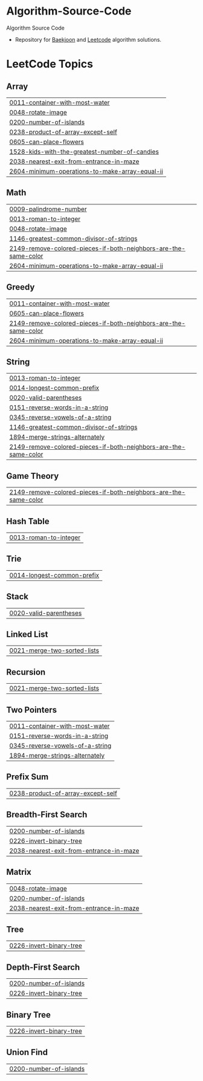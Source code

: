# Algorithm-Source-Code
Algorithm Source Code


 - Repository for [Baekjoon](https://https://www.acmicpc.net/step) and [Leetcode](https://leetcode.com/) algorithm solutions.

 
<!---LeetCode Topics Start-->
# LeetCode Topics
## Array
|  |
| ------- |
| [0011-container-with-most-water](https://github.com/cocokaribou/Algorithm-Test/tree/master/0011-container-with-most-water) |
| [0048-rotate-image](https://github.com/cocokaribou/Algorithm-Test/tree/master/0048-rotate-image) |
| [0200-number-of-islands](https://github.com/cocokaribou/Algorithm-Test/tree/master/0200-number-of-islands) |
| [0238-product-of-array-except-self](https://github.com/cocokaribou/Algorithm-Test/tree/master/0238-product-of-array-except-self) |
| [0605-can-place-flowers](https://github.com/cocokaribou/Algorithm-Test/tree/master/0605-can-place-flowers) |
| [1528-kids-with-the-greatest-number-of-candies](https://github.com/cocokaribou/Algorithm-Test/tree/master/1528-kids-with-the-greatest-number-of-candies) |
| [2038-nearest-exit-from-entrance-in-maze](https://github.com/cocokaribou/Algorithm-Test/tree/master/2038-nearest-exit-from-entrance-in-maze) |
| [2604-minimum-operations-to-make-array-equal-ii](https://github.com/cocokaribou/Algorithm-Test/tree/master/2604-minimum-operations-to-make-array-equal-ii) |
## Math
|  |
| ------- |
| [0009-palindrome-number](https://github.com/cocokaribou/Algorithm-Test/tree/master/0009-palindrome-number) |
| [0013-roman-to-integer](https://github.com/cocokaribou/Algorithm-Test/tree/master/0013-roman-to-integer) |
| [0048-rotate-image](https://github.com/cocokaribou/Algorithm-Test/tree/master/0048-rotate-image) |
| [1146-greatest-common-divisor-of-strings](https://github.com/cocokaribou/Algorithm-Test/tree/master/1146-greatest-common-divisor-of-strings) |
| [2149-remove-colored-pieces-if-both-neighbors-are-the-same-color](https://github.com/cocokaribou/Algorithm-Test/tree/master/2149-remove-colored-pieces-if-both-neighbors-are-the-same-color) |
| [2604-minimum-operations-to-make-array-equal-ii](https://github.com/cocokaribou/Algorithm-Test/tree/master/2604-minimum-operations-to-make-array-equal-ii) |
## Greedy
|  |
| ------- |
| [0011-container-with-most-water](https://github.com/cocokaribou/Algorithm-Test/tree/master/0011-container-with-most-water) |
| [0605-can-place-flowers](https://github.com/cocokaribou/Algorithm-Test/tree/master/0605-can-place-flowers) |
| [2149-remove-colored-pieces-if-both-neighbors-are-the-same-color](https://github.com/cocokaribou/Algorithm-Test/tree/master/2149-remove-colored-pieces-if-both-neighbors-are-the-same-color) |
| [2604-minimum-operations-to-make-array-equal-ii](https://github.com/cocokaribou/Algorithm-Test/tree/master/2604-minimum-operations-to-make-array-equal-ii) |
## String
|  |
| ------- |
| [0013-roman-to-integer](https://github.com/cocokaribou/Algorithm-Test/tree/master/0013-roman-to-integer) |
| [0014-longest-common-prefix](https://github.com/cocokaribou/Algorithm-Test/tree/master/0014-longest-common-prefix) |
| [0020-valid-parentheses](https://github.com/cocokaribou/Algorithm-Test/tree/master/0020-valid-parentheses) |
| [0151-reverse-words-in-a-string](https://github.com/cocokaribou/Algorithm-Test/tree/master/0151-reverse-words-in-a-string) |
| [0345-reverse-vowels-of-a-string](https://github.com/cocokaribou/Algorithm-Test/tree/master/0345-reverse-vowels-of-a-string) |
| [1146-greatest-common-divisor-of-strings](https://github.com/cocokaribou/Algorithm-Test/tree/master/1146-greatest-common-divisor-of-strings) |
| [1894-merge-strings-alternately](https://github.com/cocokaribou/Algorithm-Test/tree/master/1894-merge-strings-alternately) |
| [2149-remove-colored-pieces-if-both-neighbors-are-the-same-color](https://github.com/cocokaribou/Algorithm-Test/tree/master/2149-remove-colored-pieces-if-both-neighbors-are-the-same-color) |
## Game Theory
|  |
| ------- |
| [2149-remove-colored-pieces-if-both-neighbors-are-the-same-color](https://github.com/cocokaribou/Algorithm-Test/tree/master/2149-remove-colored-pieces-if-both-neighbors-are-the-same-color) |
## Hash Table
|  |
| ------- |
| [0013-roman-to-integer](https://github.com/cocokaribou/Algorithm-Test/tree/master/0013-roman-to-integer) |
## Trie
|  |
| ------- |
| [0014-longest-common-prefix](https://github.com/cocokaribou/Algorithm-Test/tree/master/0014-longest-common-prefix) |
## Stack
|  |
| ------- |
| [0020-valid-parentheses](https://github.com/cocokaribou/Algorithm-Test/tree/master/0020-valid-parentheses) |
## Linked List
|  |
| ------- |
| [0021-merge-two-sorted-lists](https://github.com/cocokaribou/Algorithm-Test/tree/master/0021-merge-two-sorted-lists) |
## Recursion
|  |
| ------- |
| [0021-merge-two-sorted-lists](https://github.com/cocokaribou/Algorithm-Test/tree/master/0021-merge-two-sorted-lists) |
## Two Pointers
|  |
| ------- |
| [0011-container-with-most-water](https://github.com/cocokaribou/Algorithm-Test/tree/master/0011-container-with-most-water) |
| [0151-reverse-words-in-a-string](https://github.com/cocokaribou/Algorithm-Test/tree/master/0151-reverse-words-in-a-string) |
| [0345-reverse-vowels-of-a-string](https://github.com/cocokaribou/Algorithm-Test/tree/master/0345-reverse-vowels-of-a-string) |
| [1894-merge-strings-alternately](https://github.com/cocokaribou/Algorithm-Test/tree/master/1894-merge-strings-alternately) |
## Prefix Sum
|  |
| ------- |
| [0238-product-of-array-except-self](https://github.com/cocokaribou/Algorithm-Test/tree/master/0238-product-of-array-except-self) |
## Breadth-First Search
|  |
| ------- |
| [0200-number-of-islands](https://github.com/cocokaribou/Algorithm-Test/tree/master/0200-number-of-islands) |
| [0226-invert-binary-tree](https://github.com/cocokaribou/Algorithm-Test/tree/master/0226-invert-binary-tree) |
| [2038-nearest-exit-from-entrance-in-maze](https://github.com/cocokaribou/Algorithm-Test/tree/master/2038-nearest-exit-from-entrance-in-maze) |
## Matrix
|  |
| ------- |
| [0048-rotate-image](https://github.com/cocokaribou/Algorithm-Test/tree/master/0048-rotate-image) |
| [0200-number-of-islands](https://github.com/cocokaribou/Algorithm-Test/tree/master/0200-number-of-islands) |
| [2038-nearest-exit-from-entrance-in-maze](https://github.com/cocokaribou/Algorithm-Test/tree/master/2038-nearest-exit-from-entrance-in-maze) |
## Tree
|  |
| ------- |
| [0226-invert-binary-tree](https://github.com/cocokaribou/Algorithm-Test/tree/master/0226-invert-binary-tree) |
## Depth-First Search
|  |
| ------- |
| [0200-number-of-islands](https://github.com/cocokaribou/Algorithm-Test/tree/master/0200-number-of-islands) |
| [0226-invert-binary-tree](https://github.com/cocokaribou/Algorithm-Test/tree/master/0226-invert-binary-tree) |
## Binary Tree
|  |
| ------- |
| [0226-invert-binary-tree](https://github.com/cocokaribou/Algorithm-Test/tree/master/0226-invert-binary-tree) |
## Union Find
|  |
| ------- |
| [0200-number-of-islands](https://github.com/cocokaribou/Algorithm-Test/tree/master/0200-number-of-islands) |
<!---LeetCode Topics End-->